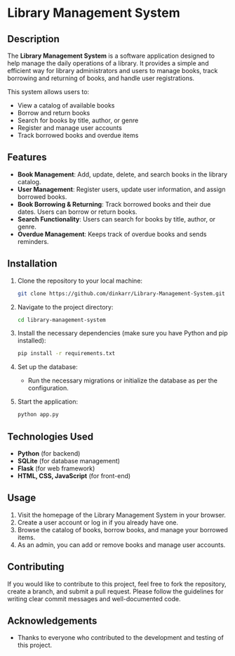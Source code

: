 # Library Management System

## Description

The **Library Management System** is a software application designed to help manage the daily operations of a library. It provides a simple and efficient way for library administrators and users to manage books, track borrowing and returning of books, and handle user registrations.

This system allows users to:
- View a catalog of available books
- Borrow and return books
- Search for books by title, author, or genre
- Register and manage user accounts
- Track borrowed books and overdue items

## Features

- **Book Management**: Add, update, delete, and search books in the library catalog.
- **User Management**: Register users, update user information, and assign borrowed books.
- **Book Borrowing & Returning**: Track borrowed books and their due dates. Users can borrow or return books.
- **Search Functionality**: Users can search for books by title, author, or genre.
- **Overdue Management**: Keeps track of overdue books and sends reminders.

## Installation

1. Clone the repository to your local machine:
    ```bash
    git clone https://github.com/dinkarr/Library-Management-System.git
    ```

2. Navigate to the project directory:
    ```bash
    cd library-management-system
    ```

3. Install the necessary dependencies (make sure you have Python and pip installed):
    ```bash
    pip install -r requirements.txt
    ```

4. Set up the database:
    - Run the necessary migrations or initialize the database as per the configuration.

5. Start the application:
    ```bash
    python app.py
    ```

## Technologies Used

- **Python** (for backend)
- **SQLite** (for database management)
- **Flask** (for web framework)
- **HTML, CSS, JavaScript** (for front-end)

## Usage

1. Visit the homepage of the Library Management System in your browser.
2. Create a user account or log in if you already have one.
3. Browse the catalog of books, borrow books, and manage your borrowed items.
4. As an admin, you can add or remove books and manage user accounts.

## Contributing

If you would like to contribute to this project, feel free to fork the repository, create a branch, and submit a pull request. Please follow the guidelines for writing clear commit messages and well-documented code.

## Acknowledgements

- Thanks to everyone who contributed to the development and testing of this project.
